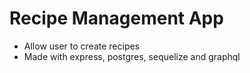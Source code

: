 # Recipe Management App

- Allow user to create recipes
- Made with express, postgres, sequelize and graphql

